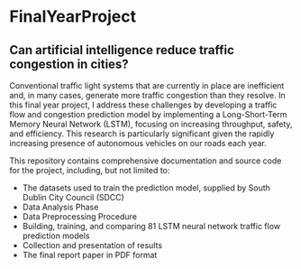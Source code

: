 # FinalYearProject
## Can artificial intelligence reduce traffic congestion in cities?
Conventional traffic light systems that are currently in place are inefficient and, in many cases, generate more traffic congestion than they resolve. In this final year project, I address these challenges by developing a traffic flow and congestion prediction model by implementing a Long-Short-Term Memory Neural Network (LSTM), focusing on increasing throughput, safety, and efficiency. This research is particularly significant given the rapidly increasing presence of autonomous vehicles on our roads each year.

This repository contains comprehensive documentation and source code for the project, including, but not limited to:
- The datasets used to train the prediction model, supplied by South Dublin City Council (SDCC)
- Data Analysis Phase
- Data Preprocessing Procedure
- Building, training, and comparing 81 LSTM neural network traffic flow prediction models
- Collection and presentation of results
- The final report paper in PDF format
